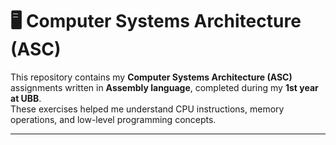 # 🖥️ Computer Systems Architecture (ASC)

This repository contains my **Computer Systems Architecture (ASC)** assignments written in **Assembly language**, completed during my **1st year at UBB**.  
These exercises helped me understand CPU instructions, memory operations, and low-level programming concepts.

---
